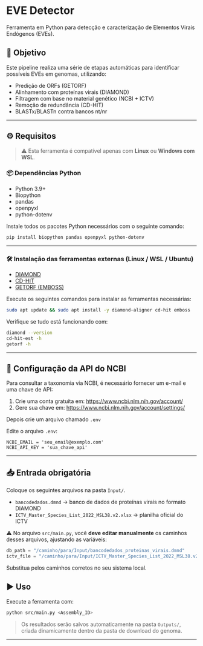 # EVE Detector

Ferramenta em Python para detecção e caracterização de Elementos Virais Endógenos (EVEs).

## 📌 Objetivo

Este pipeline realiza uma série de etapas automáticas para identificar possíveis EVEs em genomas, utilizando:

- Predição de ORFs (GETORF)
- Alinhamento com proteínas virais (DIAMOND)
- Filtragem com base no material genético (NCBI + ICTV)
- Remoção de redundância (CD-HIT)
- BLASTx/BLASTn contra bancos nt/nr

---

## ⚙️ Requisitos

> ⚠️ Esta ferramenta é compatível apenas com **Linux** ou **Windows com WSL**.

### 📦 Dependências Python

- Python 3.9+
- Biopython
- pandas
- openpyxl
- python-dotenv

Instale todos os pacotes Python necessários com o seguinte comando:

```bash
pip install biopython pandas openpyxl python-dotenv
```

---

### 🛠️ Instalação das ferramentas externas (Linux / WSL / Ubuntu)

- [DIAMOND](https://github.com/bbuchfink/diamond)
- [CD-HIT](https://github.com/weizhongli/cdhit)
- [GETORF (EMBOSS)](http://emboss.sourceforge.net/)

Execute os seguintes comandos para instalar as ferramentas necessárias:

```bash
sudo apt update && sudo apt install -y diamond-aligner cd-hit emboss
```

Verifique se tudo está funcionando com:

```bash
diamond --version
cd-hit-est -h
getorf -h
```

---

## 🔐 Configuração da API do NCBI

Para consultar a taxonomia via NCBI, é necessário fornecer um e-mail e uma chave de API:

1. Crie uma conta gratuita em: https://www.ncbi.nlm.nih.gov/account/
2. Gere sua chave em: https://www.ncbi.nlm.nih.gov/account/settings/

Depois crie um arquivo chamado `.env`

Edite o arquivo `.env`:

```
NCBI_EMAIL = 'seu_email@exemplo.com'
NCBI_API_KEY = 'sua_chave_api'
```

---

## 📥 Entrada obrigatória

Coloque os seguintes arquivos na pasta `Input/`.

- `bancodedados.dmnd` → banco de dados de proteínas virais no formato DIAMOND
- `ICTV_Master_Species_List_2022_MSL38.v2.xlsx` → planilha oficial do ICTV

⚠️ No arquivo `src/main.py`, você **deve editar manualmente** os caminhos desses arquivos, ajustando as variáveis:

```python
db_path = "/caminho/para/Input/bancodedados_proteinas_virais.dmnd"
ictv_file = "/caminho/para/Input/ICTV_Master_Species_List_2022_MSL38.v2.xlsx"
```

Substitua pelos caminhos corretos no seu sistema local.

## ▶️ Uso

Execute a ferramenta com:

```bash
python src/main.py <Assembly_ID>
```

> Os resultados serão salvos automaticamente na pasta `Outputs/`, criada dinamicamente dentro da pasta de download do genoma.

---
